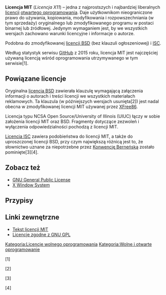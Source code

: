 **Licencja MIT** (*Licencja X11*) – jedna z najprostszych i najbardziej liberalnych [licencji](Licencja_oprogramowania "wikilink") [otwartego oprogramowania](Otwarte_oprogramowanie "wikilink"). Daje użytkownikom nieograniczone prawo do używania, kopiowania, modyfikowania i rozpowszechniania (w tym sprzedaży) oryginalnego lub zmodyfikowanego programu w postaci binarnej lub źródłowej. Jedynym wymaganiem jest, by we wszystkich wersjach zachowano warunki licencyjne i informacje o autorze.

Podobna do zmodyfikowanej [licencji BSD](Licencje_BSD "wikilink") (bez klauzuli ogłoszeniowej) i [ISC](Licencja_ISC "wikilink").

Według statystyk serwisu [GitHub](GitHub "wikilink") z 2015 roku, licencja MIT jest najczęściej używaną licencją wśród oprogramowania utrzymywanego w tym serwisie[1].

## Powiązane licencje

Oryginalna [licencja BSD](Licencje_BSD "wikilink") zawierała klauzulę wymagającą załączenia informacji o autorach i treści licencji we wszystkich materiałach reklamowych. Ta klauzula (w późniejszych wersjach usunięta[2]) jest nadal obecna w zmodyfikowanej licencji MIT używanej przez [XFree86](XFree86 "wikilink").

Licencja typu NCSA Open Source/University of Illinois (UIUC) łączy w sobie założenia licencji MIT oraz BSD. Fragmenty dotyczące zezwoleń i wyłączenia odpowiedzialności pochodzą z licencji MIT.

[Licencja ISC](Licencja_ISC "wikilink") zawiera podobieństwa do licencji MIT, a także do uproszczonej licencji BSD, przy czym największą różnicą jest to, że słownictwo uznane za niepotrzebne przez [Konwencję Berneńską](Konwencja_berneńska_o_ochronie_dzieł_literackich_i_artystycznych "wikilink") zostało pominięte[3][4].

## Zobacz też

-   [GNU General Public License](GNU_General_Public_License "wikilink")
-   [X Window System](X_Window_System "wikilink")

## Przypisy

## Linki zewnętrzne

-   [Tekst licencji MIT](https://opensource.org/licenses/mit-license.php)
-   [Licencje zgodne z GNU GPL](http://www.gnu.org/philosophy/license-list.pl.html#GPLCompatibleLicenses)

[Kategoria:Licencje wolnego oprogramowania](Kategoria:Licencje_wolnego_oprogramowania "wikilink") [Kategoria:Wolne i otwarte oprogramowanie](Kategoria:Wolne_i_otwarte_oprogramowanie "wikilink")

[1]

[2]

[3]

[4]
